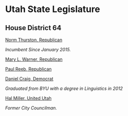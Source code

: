# Utah State Legislature

## House District 64

[Norm Thurston, Republican](/profiles/HD64_normThurston.md)

*Incumbent Since January 2015.*

[Mary L. Warner, Republican](/profiles/HD64_maryWarner.md)

[Paul Reeb, Republican](/profiles/HD64_paulReeb.md)

[Daniel Craig, Democrat](/profiles/HD64_danielCraig.md)

*Graduated from BYU with a degree in Linguistics in 2012*

[Hal Miller, United Utah](/profiles/HD64_halMiller.md)

*Former City Councilman.*
